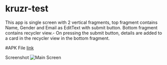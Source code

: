 
# kruzr-test
This app is single screen with 2 vertical fragments, top fragment contains Name, Gender and Email as EditText with submit button. Bottom fragment contains recycler view.-   On pressing the submit button, details are added to a card in the recycler view in the bottom fragment.

#APK File [link](https://github.com/sunny5125/kruzr-test/apk-file)

Screenshot
![Main Screen](https://cdn1.imggmi.com/uploads/2019/6/18/3ba847d3a6db59875f6a6f383418b625-full.jpg)
